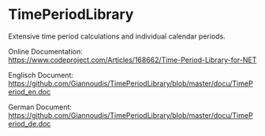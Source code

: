 # TimePeriodLibrary
Extensive time period calculations and individual calendar periods.

Online Documentation: https://www.codeproject.com/Articles/168662/Time-Period-Library-for-NET

Englisch Document: https://github.com/Giannoudis/TimePeriodLibrary/blob/master/docu/TimePeriod_en.doc

German Document: https://github.com/Giannoudis/TimePeriodLibrary/blob/master/docu/TimePeriod_de.doc
